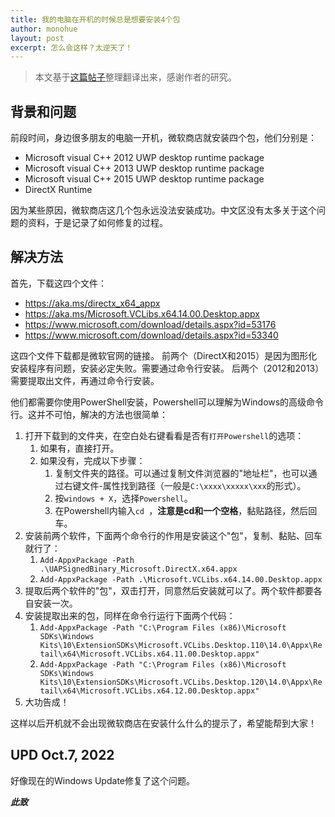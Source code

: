 ```yaml
---
title: 我的电脑在开机的时候总是想要安装4个包
author: monohue
layout: post
excerpt: 怎么会这样？太逆天了！
---
```


> 本文基于[这篇帖子](https://www.reddit.com/r/WindowsHelp/comments/q7xggo/comment/hing7nb/?utm_source=share&utm_medium=web2x&context=3)整理翻译出来，感谢作者的研究。

## 背景和问题

前段时间，身边很多朋友的电脑一开机，微软商店就安装四个包，他们分别是：

- Microsoft visual C++ 2012 UWP desktop runtime package
- Microsoft visual C++ 2013 UWP desktop runtime package
- Microsoft visual C++ 2015 UWP desktop runtime package
- DirectX Runtime

因为某些原因，微软商店这几个包永远没法安装成功。中文区没有太多关于这个问题的资料，于是记录了如何修复的过程。

## 解决方法

首先，下载这四个文件：

- https://aka.ms/directx_x64_appx
- https://aka.ms/Microsoft.VCLibs.x64.14.00.Desktop.appx
- https://www.microsoft.com/download/details.aspx?id=53176
- https://www.microsoft.com/download/details.aspx?id=53340

这四个文件下载都是微软官网的链接。
前两个（DirectX和2015）是因为图形化安装程序有问题，安装必定失败。需要通过命令行安装。
后两个（2012和2013）需要提取出文件，再通过命令行安装。

他们都需要你使用PowerShell安装，Powershell可以理解为Windows的高级命令行。这并不可怕，解决的方法也很简单：

1. 打开下载到的文件夹，在空白处右键看看是否有``打开Powershell``的选项：
   1. 如果有，直接打开。
   2. 如果没有，完成以下步骤：
      1. 复制文件夹的路径。可以通过复制文件浏览器的"地址栏"，也可以通过右键文件-属性找到路径（一般是``C:\xxxx\xxxxx\xxx``的形式）。
      2. 按``windows + X``，选择``Powershell``。
      3. 在Powershell内输入``cd ``，**注意是cd和一个空格**，黏贴路径，然后回车。
2. 安装前两个软件，下面两个命令行的作用是安装这个"包"，复制、黏贴、回车就行了：
   1. ``Add-AppxPackage -Path .\UAPSignedBinary_Microsoft.DirectX.x64.appx``
   2. ``Add-AppxPackage -Path .\Microsoft.VCLibs.x64.14.00.Desktop.appx``
3. 提取后两个软件的"包"，双击打开，同意然后安装就可以了。两个软件都要各自安装一次。
4. 安装提取出来的包，同样在命令行运行下面两个代码：
   1. ``Add-AppxPackage -Path "C:\Program Files (x86)\Microsoft SDKs\Windows Kits\10\ExtensionSDKs\Microsoft.VCLibs.Desktop.110\14.0\Appx\Retail\x64\Microsoft.VCLibs.x64.11.00.Desktop.appx"``
   2. ``Add-AppxPackage -Path "C:\Program Files (x86)\Microsoft SDKs\Windows Kits\10\ExtensionSDKs\Microsoft.VCLibs.Desktop.120\14.0\Appx\Retail\x64\Microsoft.VCLibs.x64.12.00.Desktop.appx"``
5. 大功告成！

这样以后开机就不会出现微软商店在安装什么什么的提示了，希望能帮到大家！

## UPD Oct.7, 2022

好像现在的Windows Update修复了这个问题。

***此致***
